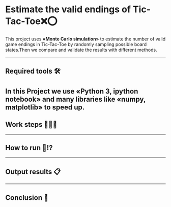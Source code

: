 # Estimate the valid endings of Tic-Tac-Toe❌⭕
This project uses **«Monte Carlo simulation»** to estimate the number of valid game endings in Tic-Tac-Toe by randomly sampling possible board states.Then we compare and validate the results with different methods.

------------------------------

## Required tools 🛠
In this Project we use **«Python 3, ipython notebook»** and many libraries like **«numpy, matplotlib»** to speed up.
------------------------------

## Work steps 📌👨‍💻

------------------------------

## How to run 🤔⁉

------------------------------

## Output results 📋

------------------------------

## Conclusion 🧐



